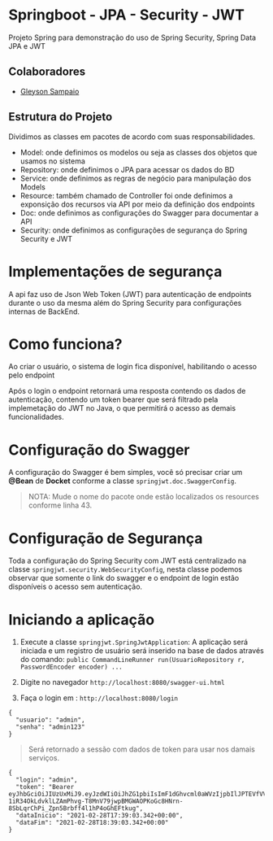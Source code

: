 # Springboot - JPA -  Security - JWT

Projeto Spring para demonstração do uso de Spring Security, Spring Data JPA e JWT

## Colaboradores
- [Gleyson Sampaio](https://github.com/gleyson-gama)

## Estrutura do Projeto
Dividimos as classes em pacotes de acordo com suas responsabilidades.
- Model: onde definimos os modelos ou seja as classes dos objetos que usamos no sistema
- Repository: onde definimos o JPA para acessar os dados do BD
- Service: onde definimos as regras de negócio para manipulação dos Models
- Resource: também chamado de Controller foi onde definimos a exponsição dos recursos via API por meio da definição dos endpoints
- Doc: onde definimos as configurações do Swagger para documentar a API
- Security: onde definimos as configurações de segurança do Spring Security e JWT

# Implementações de segurança
A api faz uso de Json Web Token (JWT) para autenticação de endpoints durante o uso
da mesma além do Spring Security para configurações internas de BackEnd.

# Como funciona?

Ao criar o usuário, o sistema de login fica disponível, habilitando o acesso pelo
endpoint

Após o login o endpoint retornará uma resposta contendo os dados de autenticação,
contendo um token bearer que será filtrado pela implemetação do JWT no Java, o que
permitirá o acesso as demais funcionalidades.

# Configuração do Swagger

A configuração do Swagger é bem simples, você só precisar criar um **@Bean** de **Docket** conforme a classe `springjwt.doc.SwaggerConfig`.

> NOTA: Mude o nome do pacote onde estão localizados os resources conforme linha 43.

# Configuração de Segurança

Toda a configuração do Spring Security com JWT está centralizado na classe `springjwt.security.WebSecurityConfig`, nesta classe podemos observar que somente o link do swagger e o endpoint de login estão disponíveis o acesso sem autenticação.

# Iniciando a aplicação

1. Execute a classe `springjwt.SpringJwtApplication`: A aplicação será iniciada e um registro de usuário será inserido na base de dados através do comando: `public CommandLineRunner run(UsuarioRepository r, PasswordEncoder encoder) ...`

1. Digite no navegador `http://localhost:8080/swagger-ui.html`
1. Faça o login em : `http://localhost:8080/login`

```
{
  "usuario": "admin",
  "senha": "admin123"
}
```

> Será retornado a sessão com dados de token para usar nos damais serviços.

```
{
  "login": "admin",
  "token": "Bearer eyJhbGciOiJIUzUxMiJ9.eyJzdWIiOiJhZG1pbiIsImF1dGhvcml0aWVzIjpbIlJPTEVfVVNFUiJdLCJpYXQiOjE2MTQ1MzM5NDMsImV4cCI6MTYxNDUzNzU0M30.nG-1iR34OkLdvklLZAmPhvg-T8MnV79jwpBMGWAOPKoGc8HNrn-8SbLqrChPi_Zpn5Brbff4l1hP4oGhEFtkug",
  "dataInicio": "2021-02-28T17:39:03.342+00:00",
  "dataFim": "2021-02-28T18:39:03.342+00:00"
}
```

